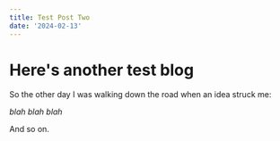 ```yaml
---
title: Test Post Two
date: '2024-02-13'
---
```


# Here's another test blog

So the other day I was walking down the road when an idea struck me:

_blah blah blah_

And so on.